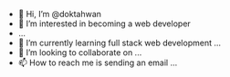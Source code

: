 - 👋 Hi, I’m @doktahwan
- 👀 I’m interested in becoming a web developer
-  ...
- 🌱 I’m currently learning full stack web development ...
- 💞️ I’m looking to collaborate on ...
- 📫 How to reach me is sending an email ...

<!---
doktahwan/doktahwan is a ✨ special ✨ repository because its `README.md` (this file) appears on your GitHub profile.
You can click the Preview link to take a look at your changes.
--->
